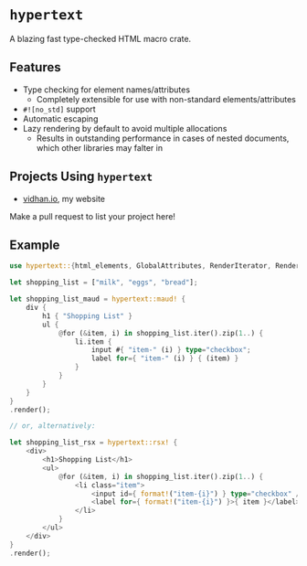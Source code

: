 # `hypertext`

A blazing fast type-checked HTML macro crate.

## Features

- Type checking for element names/attributes
  - Completely extensible for use with non-standard elements/attributes
- `#![no_std]` support
- Automatic escaping
- Lazy rendering by default to avoid multiple allocations
  - Results in outstanding performance in cases of nested documents, which other libraries may falter in

## Projects Using `hypertext`

- [vidhan.io](https://github.com/vidhanio/site), my website

Make a pull request to list your project here!

## Example

```rust
use hypertext::{html_elements, GlobalAttributes, RenderIterator, Renderable};

let shopping_list = ["milk", "eggs", "bread"];

let shopping_list_maud = hypertext::maud! {
    div {
        h1 { "Shopping List" }
        ul {
            @for (&item, i) in shopping_list.iter().zip(1..) {
                li.item {
                    input #{ "item-" (i) } type="checkbox";
                    label for={ "item-" (i) } { (item) }
                }
            }
        }
    }
}
.render();

// or, alternatively:

let shopping_list_rsx = hypertext::rsx! {
    <div>
        <h1>Shopping List</h1>
        <ul>
            @for (&item, i) in shopping_list.iter().zip(1..) {
                <li class="item">
                    <input id={ format!("item-{i}") } type="checkbox" />
                    <label for={ format!("item-{i}") }>{ item }</label>
                </li>
            }
        </ul>
    </div>
}
.render();
```
